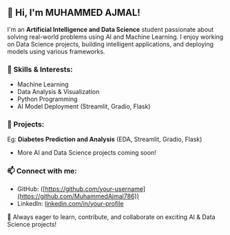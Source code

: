 ## 👋 Hi, I'm MUHAMMED AJMAL!

I'm an **Artificial Intelligence and Data Science** student passionate about solving real-world problems using AI and Machine Learning. I enjoy working on Data Science projects, building intelligent applications, and deploying models using various frameworks.

### 🚀 Skills & Interests:
- Machine Learning
- Data Analysis & Visualization
- Python Programming
- AI Model Deployment (Streamlit, Gradio, Flask)

### 📌 Projects:
Eg: **Diabetes Prediction and Analysis** (EDA, Streamlit, Gradio, Flask)
- More AI and Data Science projects coming soon!

### 📫 Connect with me:
- GitHub: ([https://github.com/your-username](https://github.com/MuhammedAjmal786))
- LinkedIn: [linkedin.com/in/your-profile](www.linkedin.com/in/ajmal-muhammed-38951132b)

🚀 Always eager to learn, contribute, and collaborate on exciting AI & Data Science projects!

